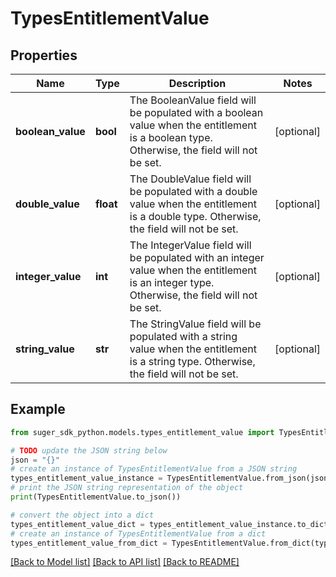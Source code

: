 # TypesEntitlementValue


## Properties

Name | Type | Description | Notes
------------ | ------------- | ------------- | -------------
**boolean_value** | **bool** | The BooleanValue field will be populated with a boolean value when the entitlement is a boolean type. Otherwise, the field will not be set. | [optional] 
**double_value** | **float** | The DoubleValue field will be populated with a double value when the entitlement is a double type. Otherwise, the field will not be set. | [optional] 
**integer_value** | **int** | The IntegerValue field will be populated with an integer value when the entitlement is an integer type. Otherwise, the field will not be set. | [optional] 
**string_value** | **str** | The StringValue field will be populated with a string value when the entitlement is a string type. Otherwise, the field will not be set. | [optional] 

## Example

```python
from suger_sdk_python.models.types_entitlement_value import TypesEntitlementValue

# TODO update the JSON string below
json = "{}"
# create an instance of TypesEntitlementValue from a JSON string
types_entitlement_value_instance = TypesEntitlementValue.from_json(json)
# print the JSON string representation of the object
print(TypesEntitlementValue.to_json())

# convert the object into a dict
types_entitlement_value_dict = types_entitlement_value_instance.to_dict()
# create an instance of TypesEntitlementValue from a dict
types_entitlement_value_from_dict = TypesEntitlementValue.from_dict(types_entitlement_value_dict)
```
[[Back to Model list]](../README.md#documentation-for-models) [[Back to API list]](../README.md#documentation-for-api-endpoints) [[Back to README]](../README.md)


